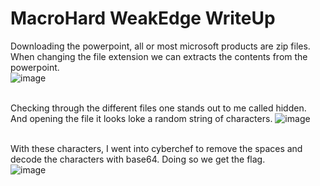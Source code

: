 # MacroHard WeakEdge WriteUp

Downloading the powerpoint, all or most microsoft products are zip files. When changing the file extension we can extracts the contents from the powerpoint.</br>
![image](https://github.com/ShadowBringer007/CTF_Repository/assets/47370367/84032647-ddaa-4e1c-bfc6-acae6139694c)</br>
</br>

Checking through the different files one stands out to me called hidden. And opening the file it looks loke a random string of characters.
![image](https://github.com/ShadowBringer007/CTF_Repository/assets/47370367/0f5b6d20-1f28-45be-81bd-5a976444f9ed)</br>
</br>

With these characters, I went into cyberchef to remove the spaces and decode the characters with base64. Doing so we get the flag.</br>
![image](https://github.com/ShadowBringer007/CTF_Repository/assets/47370367/e8d9f148-f171-4cd0-9005-341385a56a9e)

